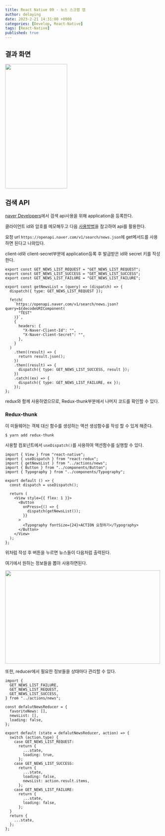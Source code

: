 ```yaml
---
title: React Native 09 - 뉴스 스크랩 앱
author: delaying
date: 2023-2-21 14:31:00 +0900
categories: [Develop, React-Native]
tags: [React-Native]
published: true
---
```


## 결과 화면

<img src="https://user-images.githubusercontent.com/72879145/220528372-5be3808e-1023-48c4-9c65-08a6b3a6ff5c.gif" width="200" height="400">

## 검색 API

[naver Developers](https://developers.naver.com/apps/#/list)에서 검색 api사용을 위해 application을 등록한다.

클라이언트 id와 암호를 메모해두고 다음 [사용방법](https://developers.naver.com/docs/serviceapi/search/news/news.md#뉴스)을 참고하여 api를 활용한다.

요청 url `https://openapi.naver.com/v1/search/news.json`에 get메서드를 사용하면 된다고 나와있다.

client-id와 client-secret부분에 application등록 후 발급받은 id와 secret 키를 작성한다.

```
export const GET_NEWS_LIST_REQUEST = "GET_NEWS_LIST_REQUEST";
export const GET_NEWS_LIST_SUCCESS = "GET_NEWS_LIST_SUCCESS";
export const GET_NEWS_LIST_FAILURE = "GET_NEWS_LIST_FAILURE";

export const getNewsList = (query) => (dispatch) => {
  dispatch({ type: GET_NEWS_LIST_REQUEST });

  fetch(
    `https://openapi.naver.com/v1/search/news.json?query=${decodeURIComponent(
      "TEST"
    )}`,
    {
      headers: {
        "X-Naver-Client-Id": "",
        "X-Naver-Client-Secret": "",
      },
    }
  )
    .then((result) => {
      return result.json();
    })
    .then((result) => {
      dispatch({ type: GET_NEWS_LIST_SUCCESS, result });
    })
    .catch((ex) => {
      dispatch({ type: GET_NEWS_LIST_FAILURE, ex });
    });
};
```

redux와 함께 사용하였으므로, Redux-thunk부분에서 나머지 코드를 확인할 수 있다.

### Redux-thunk

이 미들웨어는 객체 대신 함수를 생성하는 액션 생성함수를 작성 할 수 있게 해준다.

`$ yarn add redux-thunk`

사용할 컴포넌트에서 `useDispatch()`를 사용하여 액션함수를 실행할 수 있다.

```
import { View } from "react-native";
import { useDispatch } from "react-redux";
import { getNewsList } from "../actions/news";
import { Button } from "../components/Button";
import { Typography } from "../components/Typography";

export default () => {
  const dispatch = useDispatch();

  return (
    <View style={{ flex: 1 }}>
      <Button
        onPress={() => {
          dispatch(getNewsList());
        }}
      >
        <Typography fontSize={24}>ACTION 요청하기</Typography>
      </Button>
    </View>
  );
};
```

위처럼 작성 후 버튼을 누르면 뉴스들이 다음처럼 출력된다.

여기에서 원하는 정보들을 뽑아 사용하면된다.

<img src="https://user-images.githubusercontent.com/72879145/220495762-0f22b62b-847c-4870-a551-b462b5da3454.png" width="500" height="300">

또한, reducer에서 필요한 정보들을 상태마다 관리할 수 있다.

```
import {
  GET_NEWS_LIST_FAILURE,
  GET_NEWS_LIST_REQUEST,
  GET_NEWS_LIST_SUCCESS,
} from "../actions/news";

const defalutNewsReducer = {
  favoriteNews: [],
  newsList: [],
  loading: false,
};

export default (state = defalutNewsReducer, action) => {
  switch (action.type) {
    case GET_NEWS_LIST_REQUEST:
      return {
        ...state,
        loading: true,
      };
    case GET_NEWS_LIST_SUCCESS:
      return {
        ...state,
        loading: false,
        newsList: action.result.items,
      };
    case GET_NEWS_LIST_FAILURE:
      return {
        ...state,
        loading: false,
      };
  }
  return {
    ...state,
  };
};
```
